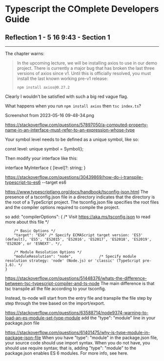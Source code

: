 # Typescript the COmplete Developers Guide

## Reflection 1 - 5 16 9:43 - Section 1
----

The chapter warns: 

> In the upcoming lecture, we will be installing axios to use in our demo project. There is currently a major bug that has broken the last three versions of axios since v1. Until this is officially resolved, you must install the last known working pre-v1 release: 
> 
> `npm install axios@0.27.2`

Clearly I wouldn't be satisfied with such a big red vague flag.

What happens when you run `npm install axios` then `tsc index.ts`?

Screenshot from 2023-05-16 09-48-34.png


https://stackoverflow.com/questions/57897050/a-computed-property-name-in-an-interface-must-refer-to-an-expression-whose-type

Your symbol level needs to be defined as a unique symbol, like so:

const level: unique symbol = Symbol();

Then modify your interface like this:

interface MyInterface {
    [level]?: string;
}


https://stackoverflow.com/questions/30439869/how-do-i-transpile-typescript-to-es6
--target es6

https://www.typescriptlang.org/docs/handbook/tsconfig-json.html
The presence of a tsconfig.json file in a directory indicates that the directory is the root of a TypeScript project. The tsconfig.json file specifies the root files and the compiler options required to compile the project.

so add: 
	"compilerOptions": {
		/* Visit https://aka.ms/tsconfig.json to read more about this file */

		/* Basic Options */
		"target": "ES6" /* Specify ECMAScript target version: 'ES3' (default), 'ES5', 'ES2015', 'ES2016', 'ES2017', 'ES2018', 'ES2019', 'ES2020', or 'ESNEXT'. */,

		/* Module Resolution Options */
		"moduleResolution": "node",            /* Specify module resolution strategy: 'node' (Node.js) or 'classic' (TypeScript pre-1.6). */
	}


https://stackoverflow.com/questions/51448376/whats-the-difference-between-tsc-typescript-compiler-and-ts-node
The main difference is that tsc transpile all the file according to your tsconfig.

Instead, ts-node will start from the entry file and transpile the file step by step through the tree based on the import/export.

https://stackoverflow.com/questions/63588714/node9374-warning-to-load-an-es-module-set-type-module
add the "type": "module" line in your package.json file

https://stackoverflow.com/questions/61401475/why-is-type-module-in-package-json-file
When you have "type": "module" in the package.json file, your source code should use import syntax. When you do not have, you should use require syntax; that is, adding "type": "module" to the package.json enables ES 6 modules. For more info, see here.